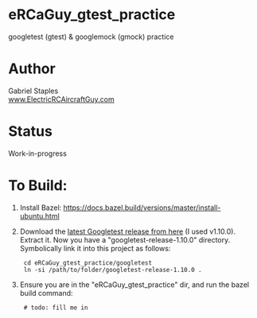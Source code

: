 # eRCaGuy_gtest_practice
googletest (gtest) &amp; googlemock (gmock) practice

# Author
Gabriel Staples  
www.ElectricRCAircraftGuy.com

# Status
Work-in-progress

# To Build:
1. Install Bazel: https://docs.bazel.build/versions/master/install-ubuntu.html
1. Download the [latest Googletest release from here](https://github.com/google/googletest/releases) (I used v1.10.0). Extract it. Now you have a "googletest-release-1.10.0" directory. Symbolically link it into this project as follows:
    
        cd eRCaGuy_gtest_practice/googletest
        ln -si /path/to/folder/googletest-release-1.10.0 .

1. Ensure you are in the "eRCaGuy_gtest_practice" dir, and run the bazel build command:

        # todo: fill me in

